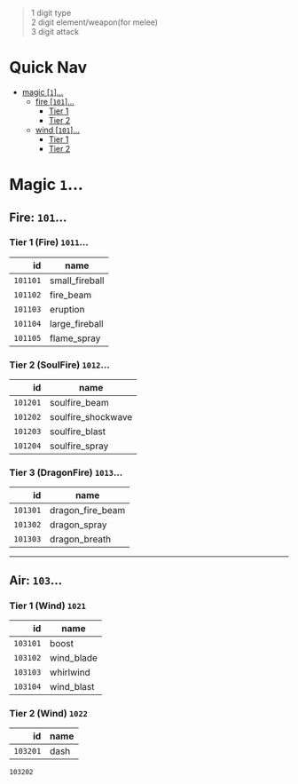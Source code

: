 >1 digit type  
>2 digit element/weapon(for melee)   
>3 digit attack  

# Quick Nav
- [magic [`1`]...](#magic)
    - [fire  [`101`]...](#fire-101)
        - [Tier 1](#tier-1-fire-1011)
        - [Tier 2](#tier-2-soulfire-1012)
    - [wind [`101`]...](#fire-102)
        - [Tier 1](#tier-1-wind-1021)
        - [Tier 2](#tier-2-wind-1022)

# Magic `1`...

## Fire: `101`...
### Tier 1 (Fire) `1011`...
id | name 
---: | ---
`101101` | small_fireball
`101102` | fire_beam
`101103` | eruption
`101104` | large_fireball
`101105` | flame_spray

### Tier 2 (SoulFire) `1012`...
id | name
---: | ---
`101201` | soulfire_beam
`101202` | soulfire_shockwave 
`101203` | soulfire_blast
`101204` | soulfire_spray

### Tier 3 (DragonFire) `1013`...
id | name
---: | ---
`101301` | dragon_fire_beam
`101302` | dragon_spray
`101303` | dragon_breath
---
## Air: `103`...

### Tier 1 (Wind) `1021`
id | name
---: | ---
`103101` | boost
`103102` | wind_blade
`103103` | whirlwind
`103104` | wind_blast

### Tier 2 (Wind) `1022`
id | name
---: | ---
`103201` | dash
`103202`